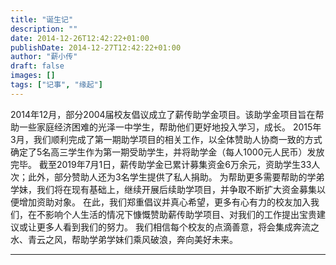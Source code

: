 ```yaml
---
title: "诞生记"
description: ""
date: 2014-12-26T12:42:22+01:00
publishDate: 2014-12-27T12:42:22+01:00
author: "薪小传"
draft: false
images: []
tags: ["记事", "缘起"]
---
```


2014年12月，部分2004届校友倡议成立了薪传助学金项目。该助学金项目旨在帮助一些家庭经济困难的光泽一中学生，帮助他们更好地投入学习，成长。
2015年3月，我们顺利完成了第一期助学项目的相关工作，以全体赞助人协商一致的方式确定了5名高三学生作为第一期受助学生，并将助学金（每人1000元人民币）发放完毕。
截至2019年7月1日，薪传助学金已累计募集资金6万余元，资助学生33人次；此外，部分赞助人还为3名学生提供了私人捐助。
为帮助更多需要帮助的学弟学妹，我们将在现有基础上，继续开展后续助学项目，并争取不断扩大资金募集以便增加资助对象。
在此，我们郑重倡议并真心希望，更多有心有力的校友加入我们，在不影响个人生活的情况下慷慨赞助薪传助学项目、对我们的工作提出宝贵建议或让更多人看到我们的努力。
我们相信每个校友的点滴善意，将会集成奔流之水、青云之风，帮助学弟学妹们乘风破浪，奔向美好未来。

---
